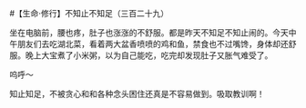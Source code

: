 #【生命⋅修行】不知止不知足（三百二十九）

坐在电脑前，腰也疼，肚子也涨涨的不舒服。都是昨天不知足不知止闹的。今天中午朋友们去吃湖北菜，看着两大盆香喷喷的鸡和鱼，禁食也不过嘴馋，身体却还舒服。晚上大宝煮了小米粥，以为自己能吃，吃完却发现肚子又胀气难受了。

呜呼～

知止知足，不被贪心和和各种念头困住还真是不容易做到。吸取教训啊！